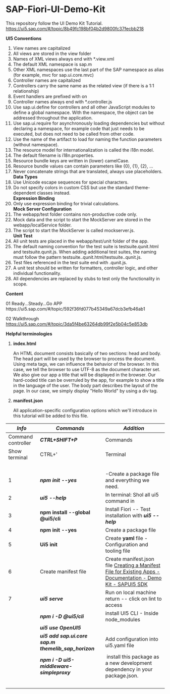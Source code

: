 # SAP-Fiori-UI-Demo-Kit
This repository follow the UI Demo Kit Tutorial.
https://ui5.sap.com/#/topic/8b49fc198bf04b2d9800fc37fecbb218

<strong> UI5 Conventions</strong>
<p><ol>
	<li> View names are capitalized</li>
	<li> All views are stored in the view folder</li>
	<li> Names of XML views always end with *.view.xml</li>
	<li> The default XML namespace is sap.m</li>
	<li> Other XML namespaces use the last part of the SAP namespace as alias (for example, mvc for sap.ui.core.mvc)</li>
	<li> Controller names are capitalized</li>
	<li> Controllers carry the same name as the related view (if there is a 1:1 relationship)</li>
	<li> Event handlers are prefixed with on</li>
	<li> Controller names always end with *.controller.js</li>
	<li> Use sap.ui.define for controllers and all other JavaScript modules to define a global namespace. With the namespace, the object can be addressed throughout the application.</li>
	<li> Use sap.ui.require for asynchronously loading dependencies but without declaring a namespace, for example code that just needs to be executed, but does not need to be called from other code.</li>
	<li>Use the name of the artifact to load for naming the function parameters (without namespace).</li>
	<li>The resource model for internationalization is called the i18n model.</li>
	<li>The default filename is i18n.properties.</li>
	<li>Resource bundle keys are written in (lower) camelCase.</li>
	<li>Resource bundle values can contain parameters like {0}, {1}, {2}, …</li>
	<li>Never concatenate strings that are translated, always use placeholders.</li>
	<strong> Data Types</strong>
	<li>Use Unicode escape sequences for special characters.</li>
	<li>Do not specify colors in custom CSS but use the standard theme-dependent classes instead.</li>
	<strong> Expression Binding</strong>
	<li>Only use expression binding for trivial calculations.</li>
	<strong> Mock Server Configuration</strong>
	<li>The webapp/test folder contains non-productive code only.</li>
	<li>Mock data and the script to start the MockServer are stored in the webapp/localService folder.</li>
	<li>The script to start the MockServer is called mockserver.js.</li>
	<strong> Unit Test</strong>
	<li>All unit tests are placed in the webapp/test/unit folder of the app.</li>
	<li>The default naming convention for the test suite is testsuite.qunit.html and testsuite.qunit.js. When adding additional test suites, the naming must follow the pattern testsuite.<name>.qunit.html/testsuite.<name>.qunit.js.</li>
	<li>Test files referenced in the test suite end with .qunit.js.</li>
	<li>A unit test should be written for formatters, controller logic, and other individual functionality.</li>
	<li>All dependencies are replaced by stubs to test only the functionality in scope.</li>
</ol>
</p>
<strong> Content </strong>
<p>
01 Ready...Steady...Go APP 
https://ui5.sap.com/#/topic/592f36fd077b45349a67dcb3efb46ab1

02 Walkthrough 
https://ui5.sap.com/#/topic/3da5f4be63264db99f2e5b04c5e853db
</p>

</p>
<strong> Helpful terminologies </strong>
	<p><ol>
		<li> <strong> index.html </strong>
			<p>  
			An HTML document consists basically of two sections: head and body. The head part will be used by the browser to process the document.
			Using meta tags, we can influence the behavior of the browser. In this case, we tell the browser to use UTF-8 as the document character set.
			We also give our app a title that will be displayed in the browser. Our hard-coded title can be overruled by the app, for example to show a title in the language of the user. The body part describes the layout of 
			the page. In our case, we simply display "Hello World" by using a div tag.
			</p>
		</li>
		<li> <strong> manifest.json </strong>
			<p>  
			All application-specific configuration options which we'll introduce in this tutorial will be added to this file.
			</p>
		</li>
	</ol></p>
<p>

 **_Info_** | **_Commands_** | **_Addition_** |
| --- | --- | --- |
| Command controller | **_CTRL+SHIFT+P_** | Commands |
| Show terminal | CTRL+' | Terminal |
| &nbsp; | &nbsp; | &nbsp; |
| 1   | **_npm init --yes_** | \-Create a package file and everything we need. |
| 2   | **_ui5 --help_** | In terminal: Shol all ui5 command in |
| 3   | **npm install --global @ui5/cli** | Install Fiori -- Test installation with **_ui5 --help_** |
| 4   | **npm init --yes** | Create a package file |
| 5   | **Ui5 init** | Create **yaml** file - Configuration and tooling file |
| 6   | Create manifest file | Create manifest.json file [Creating a Manifest File for Existing Apps - Documentation - Demo Kit - SAPUI5 SDK](https://ui5.sap.com/#/topic/3a9babace121497abea8f0ea66e156d9?q=create%20a%20description%20file%20for%20existing%20apps) |
| 7   | **_ui5 serve_** | Run on local machine return -- click on lint to access |
| &nbsp; | **_npm i -D @ui5/cli_** | install UI5 CLI - Inside node_modules |
| &nbsp; | **_ui5 use OpenUI5_** | &nbsp; |
| &nbsp; | **_ui5 add sap.ui.core sap.m themelib_sap_horizon_** | Add configuration into ui5.yaml file |
| &nbsp; | **_npm i -D ui5-middleware-simpleproxy_** | &nbsp;install this package as a new development dependency in your package.json. |
| &nbsp; | &nbsp; | &nbsp; |

